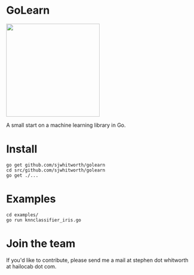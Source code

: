GoLearn
=======

<img src="http://talks.golang.org/2013/advconc/gopherhat.jpg" width=250>

A small start on a machine learning library in Go.

Install
=======

```
go get github.com/sjwhitworth/golearn
cd src/github.com/sjwhitworth/golearn
go get ./...
```

Examples
=======

```
cd examples/
go run knnclassifier_iris.go
```

Join the team
=============

If you'd like to contribute, please send me a mail at stephen dot whitworth at hailocab dot com.
